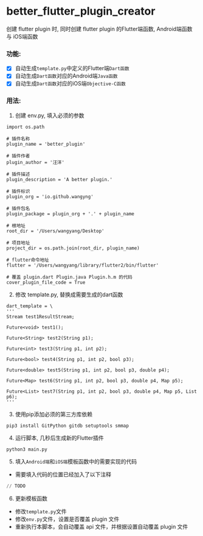 # better_flutter_plugin_creator 
创建 flutter plugin 时, 同时创建 flutter plugin 的Flutter端函数, Android端函数 与 iOS端函数

### 功能: 
- [x] 自动生成`template.py`中定义的Flutter端`Dart函数`
- [x] 自动生成`Dart函数`对应的Android端`Java函数`
- [x] 自动生成`Dart函数`对应的iOS端`Objective-C函数`

### 用法: 
 1. 创建 env.py, 填入必须的参数
```python3
import os.path

# 插件名称
plugin_name = 'better_plugin'

# 插件作者
plugin_author = '汪洋'

# 插件描述
plugin_description = 'A better plugin.'

# 插件标识
plugin_org = 'io.github.wangyng'

# 插件包名
plugin_package = plugin_org + '.' + plugin_name

# 根地址
root_dir = '/Users/wangyang/Desktop'

# 项目地址
project_dir = os.path.join(root_dir, plugin_name)

# flutter命令地址
flutter = '/Users/wangyang/library/flutter2/bin/flutter'

# 覆盖 plugin.dart Plugin.java Plugin.h.m 的代码
cover_plugin_file_code = True
```

 2. 修改 template.py, 替换成需要生成的dart函数
```python3
dart_template = \
'''
Stream test1ResultStream;

Future<void> test1();

Future<String> test2(String p1);

Future<int> test3(String p1, int p2);

Future<bool> test4(String p1, int p2, bool p3);

Future<double> test5(String p1, int p2, bool p3, double p4);

Future<Map> test6(String p1, int p2, bool p3, double p4, Map p5);

Future<List> test7(String p1, int p2, bool p3, double p4, Map p5, List p6);
'''

```

 3. 使用pip添加必须的第三方库依赖
```terminal
pip3 install GitPython gitdb setuptools smmap
```
    
 4. 运行脚本, 几秒后生成新的Flutter插件
```terminal
python3 main.py
```

5. 填入`Android端`和`iOS端`模板函数中的需要实现的代码
- 需要填入代码的位置已经加入了以下注释
```python
// TODO
```

6. 更新模板函数
- 修改`template.py`文件
- 修改`env.py`文件，设置是否覆盖 plugin 文件
- 重新执行本脚本，会自动覆盖 api 文件，并根据设置自动覆盖 plugin 文件

